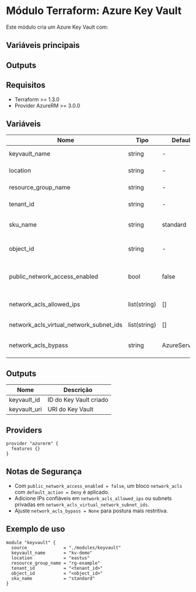 # Módulo Terraform: Azure Key Vault

Este módulo cria um Azure Key Vault com:

## Variáveis principais

## Outputs

## Requisitos
- Terraform >= 1.3.0
- Provider AzureRM >= 3.0.0

## Variáveis
| Nome           | Tipo      | Default    | Descrição                                      |
|----------------|-----------|------------|-------------------------------------------------|
| keyvault_name  | string    | -          | Nome do Key Vault                               |
| location       | string    | -          | Localização do recurso Azure                    |
| resource_group_name | string | -         | Nome do Resource Group                          |
| tenant_id      | string    | -          | ID do tenant Azure                              |
| sku_name       | string    | standard   | SKU do Key Vault (Standard ou Premium)          |
| object_id      | string    | -          | Object ID do usuário/aplicação para acesso      |
| public_network_access_enabled | bool | false | Se true permite acesso público amplo (não recomendado) |
| network_acls_allowed_ips | list(string) | [] | IPs/CIDRs explicitamente permitidos            |
| network_acls_virtual_network_subnet_ids | list(string) | [] | Subnets autorizadas                 |
| network_acls_bypass | string | AzureServices | Serviços a bypass (AzureServices|None) |

## Outputs
| Nome         | Descrição                |
|--------------|--------------------------|
| keyvault_id  | ID do Key Vault criado   |
| keyvault_uri | URI do Key Vault         |

## Providers
```hcl
provider "azurerm" {
  features {}
}
```

## Notas de Segurança
- Com `public_network_access_enabled = false`, um bloco `network_acls` com `default_action = Deny` é aplicado.
- Adicione IPs confiáveis em `network_acls_allowed_ips` ou subnets privadas em `network_acls_virtual_network_subnet_ids`.
- Ajuste `network_acls_bypass = None` para postura mais restritiva.

## Exemplo de uso
```hcl
module "keyvault" {
  source              = "./modules/keyvault"
  keyvault_name       = "kv-demo"
  location            = "eastus"
  resource_group_name = "rg-example"
  tenant_id           = "<tenant_id>"
  object_id           = "<object_id>"
  sku_name            = "standard"
}
```
